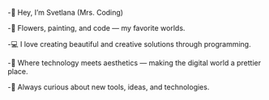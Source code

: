 -👋 Hey, I’m Svetlana (Mrs. Coding)

-🌸 Flowers, painting, and code — my favorite worlds.

-💻 I love creating beautiful and creative solutions through programming.

-🎨 Where technology meets aesthetics — making the digital world a prettier place.

-🚀 Always curious about new tools, ideas, and technologies.

<!---
MsCodingLabs/MsCodingLabs is a ✨ special ✨ repository because its `README.md` (this file) appears on your GitHub profile.
You can click the Preview link to take a look at your changes.
--->
